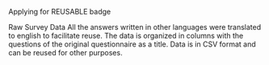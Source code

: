 Applying for REUSABLE badge

Raw Survey Data
All the answers written in other languages were translated to english to facilitate reuse. 
The data is organized in columns with the questions of the original questionnaire as a title. 
Data is in CSV format and can be reused for other purposes.



